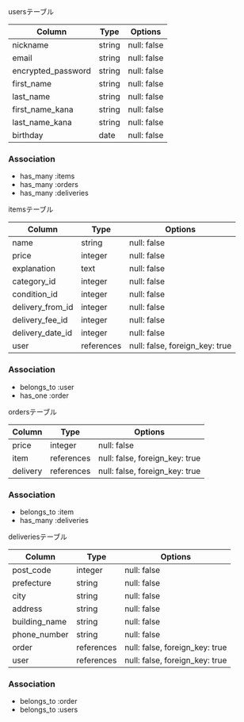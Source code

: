 usersテーブル

| Column          |Type     |Options  |
| ----------------|---------|-------- |
| nickname        |string   |null: false         |
| email           |string   |null: false         |
| encrypted_password   |string   |null: false         |
| first_name      |string   |null: false         |
| last_name       |string   |null: false         |
| first_name_kana |string   |null: false         |
| last_name_kana  |string   |null: false         |
| birthday        |date     |null: false         |

### Association
- has_many   :items
- has_many   :orders
- has_many   :deliveries

itemsテーブル

| Column          |Type               |Options                    |
| ----------------|------------- |------------------------------- |
| name            |string        |null: false                     |
| price           |integer       |null: false                     |
| explanation     |text          |null: false                     |
| category_id     |integer       |null: false                     |
| condition_id    |integer       |null: false                     |
| delivery_from_id|integer       |null: false                     |
| delivery_fee_id |integer       |null: false                     |
| delivery_date_id|integer       |null: false                     |
| user            |references    |null: false, foreign_key: true  |

### Association
- belongs_to :user
- has_one    :order

ordersテーブル

| Column          |Type          |Options                         |
| ----------------|--------------|------------------------------- |
| price           |integer       |null: false                     |
| item            |references    |null: false, foreign_key: true  |
| delivery        |references    |null: false, foreign_key: true  |

### Association
- belongs_to :item
- has_many   :deliveries

deliveriesテーブル

| Column          |Type          |Options                         |
| ----------------|--------------|------------------------------- |
| post_code       |integer       |null: false                     |
| prefecture      |string        |null: false                     |
| city            |string        |null: false                     |
| address         |string        |null: false                     |
| building_name   |string        |null: false                     |
| phone_number    |string        |null: false                     |
| order           |references    |null: false, foreign_key: true  |
| user            |references    |null: false, foreign_key: true  |

### Association
- belongs_to :order
- belongs_to :users